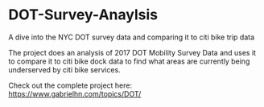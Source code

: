 # DOT-Survey-Anaylsis
A dive into the NYC DOT survey data and comparing it to citi bike trip data

The project does an analysis of 2017 DOT Mobility Survey Data and uses it to compare it to citi bike dock data to find what areas are currently being underserved by citi bike services.

Check out the complete project here: https://www.gabrielhn.com/topics/DOT/

